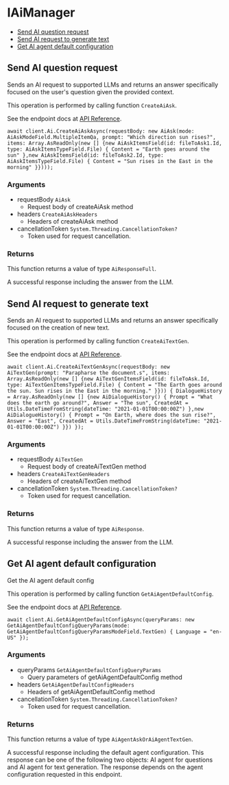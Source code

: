 # IAiManager


- [Send AI question request](#send-ai-question-request)
- [Send AI request to generate text](#send-ai-request-to-generate-text)
- [Get AI agent default configuration](#get-ai-agent-default-configuration)

## Send AI question request

Sends an AI request to supported LLMs and returns an answer specifically focused on the user's question given the provided context.

This operation is performed by calling function `CreateAiAsk`.

See the endpoint docs at
[API Reference](https://developer.box.com/reference/post-ai-ask/).

<!-- sample post_ai_ask -->
```
await client.Ai.CreateAiAskAsync(requestBody: new AiAsk(mode: AiAskModeField.MultipleItemQa, prompt: "Which direction sun rises?", items: Array.AsReadOnly(new [] {new AiAskItemsField(id: fileToAsk1.Id, type: AiAskItemsTypeField.File) { Content = "Earth goes around the sun" },new AiAskItemsField(id: fileToAsk2.Id, type: AiAskItemsTypeField.File) { Content = "Sun rises in the East in the morning" }})));
```

### Arguments

- requestBody `AiAsk`
  - Request body of createAiAsk method
- headers `CreateAiAskHeaders`
  - Headers of createAiAsk method
- cancellationToken `System.Threading.CancellationToken?`
  - Token used for request cancellation.


### Returns

This function returns a value of type `AiResponseFull`.

A successful response including the answer from the LLM.


## Send AI request to generate text

Sends an AI request to supported LLMs and returns an answer specifically focused on the creation of new text.

This operation is performed by calling function `CreateAiTextGen`.

See the endpoint docs at
[API Reference](https://developer.box.com/reference/post-ai-text-gen/).

<!-- sample post_ai_text_gen -->
```
await client.Ai.CreateAiTextGenAsync(requestBody: new AiTextGen(prompt: "Parapharse the document.s", items: Array.AsReadOnly(new [] {new AiTextGenItemsField(id: fileToAsk.Id, type: AiTextGenItemsTypeField.File) { Content = "The Earth goes around the sun. Sun rises in the East in the morning." }})) { DialogueHistory = Array.AsReadOnly(new [] {new AiDialogueHistory() { Prompt = "What does the earth go around?", Answer = "The sun", CreatedAt = Utils.DateTimeFromString(dateTime: "2021-01-01T00:00:00Z") },new AiDialogueHistory() { Prompt = "On Earth, where does the sun rise?", Answer = "East", CreatedAt = Utils.DateTimeFromString(dateTime: "2021-01-01T00:00:00Z") }}) });
```

### Arguments

- requestBody `AiTextGen`
  - Request body of createAiTextGen method
- headers `CreateAiTextGenHeaders`
  - Headers of createAiTextGen method
- cancellationToken `System.Threading.CancellationToken?`
  - Token used for request cancellation.


### Returns

This function returns a value of type `AiResponse`.

A successful response including the answer from the LLM.


## Get AI agent default configuration

Get the AI agent default config

This operation is performed by calling function `GetAiAgentDefaultConfig`.

See the endpoint docs at
[API Reference](https://developer.box.com/reference/get-ai-agent-default/).

<!-- sample get_ai_agent_default -->
```
await client.Ai.GetAiAgentDefaultConfigAsync(queryParams: new GetAiAgentDefaultConfigQueryParams(mode: GetAiAgentDefaultConfigQueryParamsModeField.TextGen) { Language = "en-US" });
```

### Arguments

- queryParams `GetAiAgentDefaultConfigQueryParams`
  - Query parameters of getAiAgentDefaultConfig method
- headers `GetAiAgentDefaultConfigHeaders`
  - Headers of getAiAgentDefaultConfig method
- cancellationToken `System.Threading.CancellationToken?`
  - Token used for request cancellation.


### Returns

This function returns a value of type `AiAgentAskOrAiAgentTextGen`.

A successful response including the default agent configuration.
This response can be one of the following two objects:
AI agent for questions and AI agent for text generation. The response
depends on the agent configuration requested in this endpoint.


